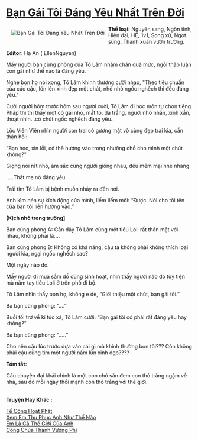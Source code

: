 <a href="https://utruyen.com/truyen/ban-gai-toi-dang-yeu-nhat-tren-doi/19197/" title="Bạn Gái Tôi Đáng Yêu Nhất Trên Đời"><h1>Bạn Gái Tôi Đáng Yêu Nhất Trên Đời</h1></a><div style="display:table"><img align="right" style="float: left; padding: 10px;" src="https://utruyen.com/images/story/200x260/ban-gai-toi-dang-yeu-nhat-tren-doi.jpg" alt="Bạn Gái Tôi Đáng Yêu Nhất Trên Đời"><b>Thể loại:</b> Nguyên sang, Ngôn tình, Hiện đại, HE, 1v1, Song xử, Ngọt sủng, Thanh xuân vườn trường.<p></p><b>Editor: </b>Hạ An ( EllenNguyen)<p></p>Mấy người bạn cùng phòng của Tô Lâm nhàm chán quá mức, ngồi thảo luận con gái như thế nào là đáng yêu.<p></p>Nghe bọn họ nói xong, Tô Lâm khinh thường cười nhạo, "Theo tiêu chuẩn của các cậu, lớn lên xinh đẹp một chút, nhỏ nhỏ ngốc nghếch thì đều đáng yêu."<p></p>Cười người hôm trước hôm sau người cười, Tô Lâm đi học môn tự chọn tiếng Pháp thì thì thấy một cô gái nhỏ, mắt to, da trắng, người nhỏ nhắn, xinh xắn, thoạt nhìn...có chút ngốc nghếch đáng yêu..<p></p>Lộc Viên Viên nhìn người con trai có gương mặt vô cùng đẹp trai kia, cẩn thận hỏi:<p></p>“Bạn học, xin lỗi, có thể hướng vào trong nhường chỗ cho mình một chút không?”<p></p>Giọng nói rất nhỏ, âm sắc cùng người giống nhau, đều mềm mại nhẹ nhàng.<p></p>…..Thật mẹ nó đáng yêu.<p></p>Trái tim Tô Lâm bị bệnh muốn nhảy ra đến nơi.<p></p>Anh kìm nén sự kích động của mình, liếm liếm môi: “Được. Nói cho tôi tên của bạn tôi liền hướng vào.”<p></p><b>[Kịch nhỏ trong trường]</b><p></p>Bạn cùng phòng A: Gần đây Tô Lâm cùng một tiểu Loli rất thân mật với nhau, không phải là….<p></p>Bạn cùng phòng B: Không có khả năng, cậu ta không phải không thích loại người kia, ngại ngốc nghếch sao?<p></p>Một ngày nào đó.<p></p>Mấy người đi mua sắm đồ dùng sinh hoạt, nhìn thấy người nào đó tùy tiện mà nắm tay tiểu Loli ở trên phố đi bộ.<p></p>Tô Lâm nhìn thấy bọn họ, không e dè, “Giới thiệu một chút, bạn gái tôi.”<p></p>Ba bạn cùng phòng: “….”<p></p>Buổi tối trở về kí túc xá, Tô Lâm cười: “Bạn gái tôi có phải rất đáng yêu hay không?”<p></p>Ba bạn cùng phòng: “…..”<p></p>Cho nên cậu lúc trước dựa vào cái gì mà khinh thường bọn tôi??? Còn không phải cậu cũng tìm một người nấm lùn xinh đẹp????<p></p><b>Tóm tắt:</b><p></p>Câu chuyện đại khái chính là một con chó săn đem con thỏ trắng ngậm về nhà, sau đó mỗi ngày thổi mạnh con thỏ trắng với thế giới.</div><p><br><b>Truyện Hay Khác :</b></p><a href="https://utruyen.com/truyen/te-cong-hoat-phat/20334/" alt="Tế Công Hoạt Phật">Tế Công Hoạt Phật</a><br/><a href="https://truyenngontinhay.wordpress.com/2019/10/03/xem-em-thu-phuc-anh-nhu-the-nao/" alt="Xem Em Thu Phục Anh Như Thế Nào">Xem Em Thu Phục Anh Như Thế Nào</a><br/><a href="https://truyenngontinhay.wordpress.com/2019/10/03/em-la-ca-the-gioi-cua-anh/" alt="Em Là Cả Thế Giới Của Anh">Em Là Cả Thế Giới Của Anh</a><br/><a href="https://truyenngontinhay.wordpress.com/2019/10/03/cong-chua-thanh-vuong-phi/" alt="Công Chúa Thành Vương Phi">Công Chúa Thành Vương Phi</a><br/>